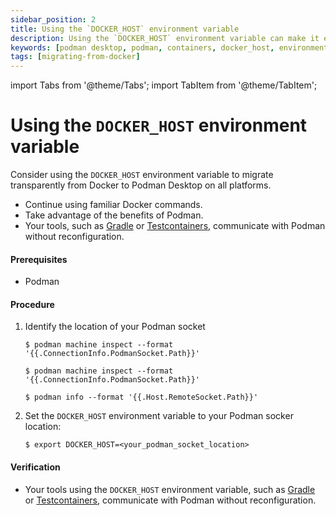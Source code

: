 ```yaml
---
sidebar_position: 2
title: Using the `DOCKER_HOST` environment variable
description: Using the `DOCKER_HOST` environment variable can make it easier to migrate from Docker to Podman Desktop, as it allows you to continue using familiar Docker commands while taking advantage of the benefits of Podman.
keywords: [podman desktop, podman, containers, docker_host, environment, variable]
tags: [migrating-from-docker]
---
```


import Tabs from '@theme/Tabs';
import TabItem from '@theme/TabItem';

# Using the `DOCKER_HOST` environment variable

Consider using the `DOCKER_HOST` environment variable to migrate transparently from Docker to Podman Desktop on all platforms.

* Continue using familiar Docker commands.
* Take advantage of the benefits of Podman.
* Your tools, such as [Gradle](https://gradle.org/) or [Testcontainers](https://www.testcontainers.org/), communicate with Podman without reconfiguration.

#### Prerequisites

* Podman

#### Procedure

1. Identify the location of your Podman socket

    <Tabs groupId="operating-systems">
      <TabItem value="win" label="Windows">

      ```shell-session
      $ podman machine inspect --format '{{.ConnectionInfo.PodmanSocket.Path}}'
      ```

      </TabItem>
      <TabItem value="mac" label="macOS">

      ```shell-session
      $ podman machine inspect --format '{{.ConnectionInfo.PodmanSocket.Path}}'
      ```

      </TabItem>
      <TabItem value="linux" label="Linux">

      ```shell-session
      $ podman info --format '{{.Host.RemoteSocket.Path}}'
      ```

      </TabItem>
    </Tabs>

2. Set the `DOCKER_HOST` environment variable to your Podman socker location:

    ```shell-session
    $ export DOCKER_HOST=<your_podman_socket_location>
    ```

#### Verification

* Your tools using the `DOCKER_HOST` environment variable, such as [Gradle](https://gradle.org/) or [Testcontainers](https://www.testcontainers.org/), communicate with Podman without reconfiguration.
